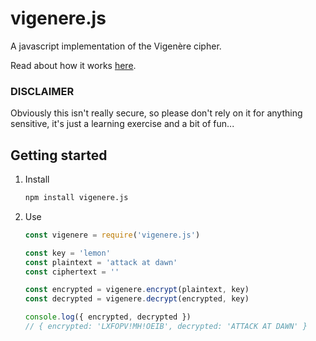 # vigenere.js

A javascript implementation of the Vigenère cipher.

Read about how it works [here](https://rowles.ch/blog/1).
    
### DISCLAIMER
Obviously this isn't really secure, so please don't rely on it for anything sensitive, it's just a learning exercise and a bit of fun...

## Getting started

1. Install
    ```sh
    npm install vigenere.js
    ```

2. Use
    ```js
    const vigenere = require('vigenere.js')

    const key = 'lemon'
    const plaintext = 'attack at dawn'
    const ciphertext = ''

    const encrypted = vigenere.encrypt(plaintext, key)
    const decrypted = vigenere.decrypt(encrypted, key)

    console.log({ encrypted, decrypted })
    // { encrypted: 'LXFOPV!MH!OEIB', decrypted: 'ATTACK AT DAWN' }
    ```
